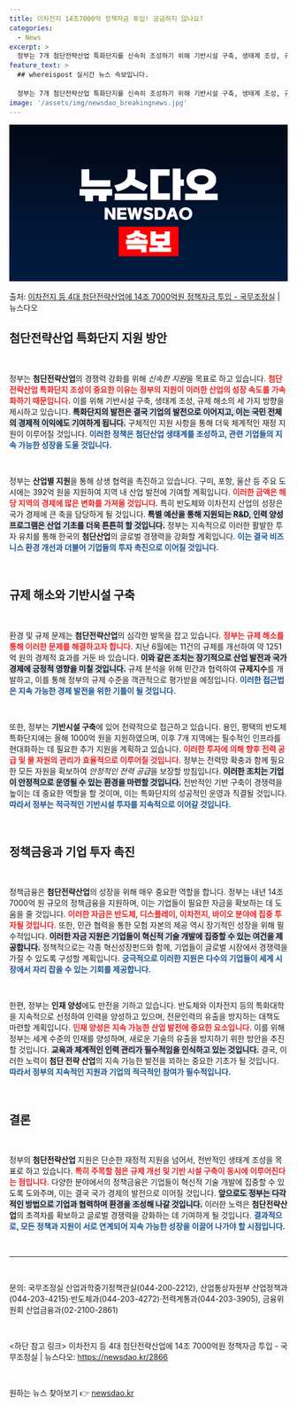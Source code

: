 ```yaml
---
title: 이차전지 14조7000억 정책자금 투입! 궁금하지 않나요?
categories:
  - News
excerpt: >
  정부는 7개 첨단전략산업 특화단지를 신속히 조성하기 위해 기반시설 구축, 생태계 조성, 규제 해소 등의 지원…
feature_text: >
  ## whereispost 실시간 뉴스 속보입니다.

  정부는 7개 첨단전략산업 특화단지를 신속히 조성하기 위해 기반시설 구축, 생태계 조성, 규제 해소 등의 지원…
image: '/assets/img/newsdao_breakingnews.jpg'
---
```


![뉴스다오 속보](/assets/img/newsdao_breakingnews.jpg)

<p>출처: <a href="https://newsdao.kr/2866" rel="dofollow">이차전지 등 4대 첨단전략산업에 14조 7000억원 정책자금 투입 - 국무조정실</a> | 뉴스다오</p>

<h2 data-ke-size="size26">첨단전략산업 특화단지 지원 방안</h2>

<p data-ke-size="size16">&nbsp;</p>

정부는 **첨단전략산업**의 경쟁력 강화를 위해 *신속한 지원*을 목표로 하고 있습니다. <b><span style="color: #ee2323;">첨단전략산업 특화단지 조성이 중요한 이유는 정부의 지원이 이러한 산업의 성장 속도를 가속화하기 때문입니다.</span></b> 이를 위해 기반시설 구축, 생태계 조성, 규제 해소의 세 가지 방향을 제시하고 있습니다. <b><span style="background-color: #21538527;">특화단지의 발전은 결국 기업의 발전으로 이어지고, 이는 국민 전체의 경제적 이익에도 기여하게 됩니다.</span></b> 구체적인 지원 사항을 통해 더욱 체계적인 재정 지원이 이루어질 것입니다. <b><span style="color: #1a5490;">이러한 정책은 첨단산업 생태계를 조성하고, 관련 기업들의 지속 가능한 성장을 도울 것입니다.</span></b>

<p data-ke-size="size16">&nbsp;</p>

정부는 **산업별 지원**을 통해 상생 협력을 촉진하고 있습니다. 구미, 포항, 울산 등 주요 도시에는 392억 원을 지원하여 지역 내 산업 발전에 기여할 계획입니다. <b><span style="color: #ee2323;">이러한 금액은 해당 지역의 경제에 많은 변화를 가져올 것입니다.</span></b> 특히 반도체와 이차전지 산업의 성장은 국가 경제에 큰 축을 담당하게 될 것입니다. <b><span style="background-color: #21538527;">특별 예산을 통해 지원되는 R&D, 인력 양성 프로그램은 산업 기초를 더욱 튼튼히 할 것입니다.</span></b> 정부는 지속적으로 이러한 활발한 투자 유치를 통해 한국의 **첨단산업**의 글로벌 경쟁력을 강화할 계획입니다. <b><span style="color: #1a5490;">이는 결국 비즈니스 환경 개선과 더불어 기업들의 투자 촉진으로 이어질 것입니다.</span></b>

<p data-ke-size="size16">&nbsp;</p>

<h2 data-ke-size="size26">규제 해소와 기반시설 구축</h2>

<p data-ke-size="size16">&nbsp;</p>

환경 및 규제 문제는 **첨단전략산업**의 심각한 발목을 잡고 있습니다. <b><span style="color: #ee2323;">정부는 규제 해소를 통해 이러한 문제를 해결하고자 합니다.</span></b> 지난 6월에는 11건의 규제를 개선하여 약 1251억 원의 경제적 효과를 거둔 바 있습니다. <b><span style="background-color: #21538527;">이와 같은 조치는 장기적으로 산업 발전과 국가 경제에 긍정적 영향을 미칠 것입니다.</span></b> 규제 분석을 위해 민간과 협력하여 **규제지수**를 개발하고, 이를 통해 정부의 규제 수준을 객관적으로 평가받을 예정입니다. <b><span style="color: #1a5490;">이러한 접근법은 지속 가능한 경제 발전을 위한 기틀이 될 것입니다.</span></b>

<p data-ke-size="size16">&nbsp;</p>

또한, 정부는 **기반시설 구축**에 있어 전략적으로 접근하고 있습니다. 용인, 평택의 반도체 특화단지에는 올해 1000억 원을 지원하였으며, 이후 7개 지역에는 필수적인 인프라를 현대화하는 데 필요한 추가 지원을 계획하고 있습니다. <b><span style="color: #ee2323;">이러한 투자에 의해 향후 전력 공급 및 물 자원의 관리가 효율적으로 이루어질 것입니다.</span></b> 정부는 전력망 확충과 함께 필요한 모든 자원을 확보하여 *안정적인 전력 공급*을 보장할 방침입니다. <b><span style="background-color: #21538527;">이러한 조치는 기업이 안정적으로 운영될 수 있는 환경을 마련할 것입니다.</span></b> 전반적인 기반 구축이 경쟁력을 높이는 데 중요한 역할을 할 것이며, 이는 특화단지의 성공적인 운영과 직결될 것입니다. <b><span style="color: #1a5490;">따라서 정부는 적극적인 기반시설 투자를 지속적으로 이어갈 것입니다.</span></b>

<p data-ke-size="size16">&nbsp;</p>

<h2 data-ke-size="size26">정책금융과 기업 투자 촉진</h2>

<p data-ke-size="size16">&nbsp;</p>

정책금융은 **첨단전략산업**의 성장을 위해 매우 중요한 역할을 합니다. 정부는 내년 14조 7000억 원 규모의 정책금융을 지원하며, 이는 기업들이 필요한 자금을 확보하는 데 도움을 줄 것입니다. <b><span style="color: #ee2323;">이러한 자금은 반도체, 디스플레이, 이차전지, 바이오 분야에 집중 투자될 것입니다.</span></b> 또한, 민관 협력을 통한 모험 자본의 제공 역시 장기적인 성장을 위해 필수적입니다. <b><span style="background-color: #21538527;">이러한 자금 지원은 기업들이 혁신적 기술 개발에 집중할 수 있는 여건을 제공합니다.</span></b> 정책적으로는 각종 혁신성장펀드와 함께, 기업들이 글로벌 시장에서 경쟁력을 가질 수 있도록 구성할 계획입니다. <b><span style="color: #1a5490;">궁극적으로 이러한 지원은 다수의 기업들이 세계 시장에서 자리 잡을 수 있는 기회를 제공합니다.</span></b>

<p data-ke-size="size16">&nbsp;</p>

한편, 정부는 **인재 양성**에도 만전을 기하고 있습니다. 반도체와 이차전지 등의 특화대학을 지속적으로 선정하여 인력을 양성하고 있으며, 전문인력의 유출을 방지하는 대책도 마련할 계획입니다. <b><span style="color: #ee2323;">인재 양성은 지속 가능한 산업 발전에 중요한 요소입니다.</span></b> 이를 위해 정부는 세계 수준의 인재를 양성하며, 새로운 기술의 유출을 방지하기 위한 방안을 추진할 것입니다. <b><span style="background-color: #21538527;">교육과 체계적인 인력 관리가 필수적임을 인식하고 있는 것입니다.</span></b> 결국, 이러한 노력이 **첨단 전략 산업**의 지속 가능한 발전을 꾀하는 중요한 기초가 될 것입니다. <b><span style="color: #1a5490;">따라서 정부의 지속적인 지원과 기업의 적극적인 참여가 필수적입니다.</span></b>

<p data-ke-size="size16">&nbsp;</p>

<h2 data-ke-size="size26">결론</h2>

<p data-ke-size="size16">&nbsp;</p>

정부의 **첨단전략산업** 지원은 단순한 재정적 지원을 넘어서, 전반적인 생태계 조성을 목표로 하고 있습니다. <b><span style="color: #ee2323;">특히 주목할 점은 규제 개선 및 기반 시설 구축이 동시에 이루어진다는 점입니다.</span></b> 다양한 분야에서의 정책금융은 기업들이 혁신적 기술 개발에 집중할 수 있도록 도와주며, 이는 결국 국가 경제의 발전으로 이어질 것입니다. <b><span style="background-color: #21538527;">앞으로도 정부는 다각적인 방법으로 기업과 협력하며 환경을 조성해 나갈 것입니다.</span></b> 이러한 노력은 **첨단전략산업**의 초격차를 확보하고 글로벌 경쟁력을 강화하는 데 기여하게 될 것입니다. <b><span style="color: #1a5490;">결과적으로, 모든 정책과 지원이 서로 연계되어 지속 가능한 성장을 이끌어 나가야 할 시점입니다.</span></b>

<p data-ke-size="size16">&nbsp;</p>

<hr>

<p data-ke-size="size16">&nbsp;</p>

문의: 국무조정실 산업과학중기정책관실(044-200-2212), 산업통상자원부 산업정책과(044-203-4215)·반도체과(044-203-4272)·전력계통과(044-203-3905), 금융위원회 산업금융과(02-2100-2861)

<p data-ke-size="size16">&nbsp;</p>

<하단 참고 링크>
이차전지 등 4대 첨단전략산업에 14조 7000억원 정책자금 투입 - 국무조정실 | 뉴스다오: https://newsdao.kr/2866

<p data-ke-size="size16">&nbsp;</p> 

원하는 뉴스 찾아보기 👉 <a href="https://newsdao.kr" rel="dofollow">newsdao.kr</a>


